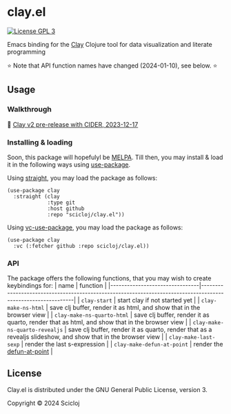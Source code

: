 # clay.el

[![License GPL 3][badge-license]](http://www.gnu.org/licenses/gpl-3.0.txt)

Emacs binding for the [Clay](https://scicloj.github.io/clay) Clojure tool for data visualization and literate programming

:star: Note that API function names have changed (2024-01-10), see below. :star:


## Usage

### Walkthrough

:movie_camera: [Clay v2 pre-release with CIDER, 2023-12-17](https://www.youtube.com/watch?v=fd4kjlws6Ts)

### Installing & loading

Soon, this package will hopefulyl be [MELPA](https://melpa.org/). Till then, you may install & load it in the following ways using [use-package](https://github.com/jwiegley/use-package).

Using [straight](https://github.com/radian-software/straight.el), you may load the package as follows:

```elisp
(use-package clay
  :straight (clay
             :type git
             :host github
             :repo "scicloj/clay.el"))
```

Using [vc-use-package](https://github.com/slotThe/vc-use-package), you may load the package as follows:

```elisp
(use-package clay
  :vc (:fetcher github :repo scicloj/clay.el))
```
  
### API
  
  The package offers the following functions, that you may wish to create keybindings for:
  | name                           | function                                                                                                     |
  |--------------------------------|--------------------------------------------------------------------------------------------------------------|
  | `clay-start`                   | start clay if not started yet                                                                                |
  | `clay-make-ns-html`            | save clj buffer, render it as html, and show that in the browser view                                        |
  | `clay-make-ns-quarto-html`     | save clj buffer, render it as quarto, render that as html, and show that in the browser view                 |
  | `clay-make-ns-quarto-revealjs` | save clj buffer, render it as quarto, render that as a revealjs slideshow, and show that in the browser view |
  | `clay-make-last-sexp`          | render the last s-expression                                                                                 |
  | `clay-make-defun-at-point`     | render the [defun-at-point](https://www.emacswiki.org/emacs/ThingAtPoint)                                    |

## License

Clay.el is distributed under the GNU General Public License, version 3.

Copyright © 2024 Scicloj

[badge-license]: https://img.shields.io/badge/license-GPL_3-green.svg
